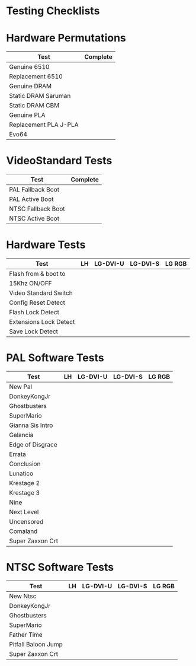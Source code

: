 # Testing Checklists

# Hardware Permutations

Test                   | Complete
-----------------------|---------
Genuine 6510           |
Replacement 6510       |
Genuine DRAM           |
Static DRAM Saruman    |
Static DRAM CBM        |
Genuine PLA            |
Replacement PLA J-PLA  |
Evo64                  |

# VideoStandard Tests

Test               | Complete 
-------------------|---------
PAL Fallback Boot  |
PAL Active Boot    |
NTSC Fallback Boot |
NTSC Active Boot   |

# Hardware Tests

Test                   | LH | LG-DVI-U | LG-DVI-S  | LG RGB
-----------------------|----|----------|-----------|--------
Flash from & boot to   |    |          |           |
15Khz ON/OFF           |    |          |           |
Video Standard Switch  |    |          |           |
Config Reset Detect    |    |          |           |
Flash Lock Detect      |    |          |           |
Extensions Lock Detect |    |          |           |
Save Lock Detect       |    |          |           |

# PAL Software Tests

Test                   | LH | LG-DVI-U | LG-DVI-S  | LG RGB
-----------------------|----|----------|-----------|--------
New Pal                |    |          |           |
DonkeyKongJr           |    |          |           |
Ghostbusters           |    |          |           |
SuperMario             |    |          |           |
Gianna Sis Intro       |    |          |           |
Galancia               |    |          |           |
Edge of Disgrace       |    |          |           |
Errata                 |    |          |           |
Conclusion             |    |          |           |
Lunatico               |    |          |           |
Krestage 2             |    |          |           |
Krestage 3             |    |          |           |
Nine                   |    |          |           |
Next Level             |    |          |           |
Uncensored             |    |          |           |
Comaland               |    |          |           |
Super Zaxxon Crt       |    |          |           |

# NTSC Software Tests

Test                   | LH | LG-DVI-U | LG-DVI-S  | LG RGB
-----------------------|----|----------|-----------|--------
New Ntsc               |    |          |           |
DonkeyKongJr           |    |          |           |
Ghostbusters           |    |          |           |
SuperMario             |    |          |           |
Father Time            |    |          |           |
Pitfall Baloon Jump    |    |          |           |
Super Zaxxon Crt       |    |          |           |

